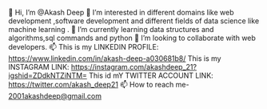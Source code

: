 👋 Hi, I’m @Akash Deep
👀 I’m interested in different domains like web development ,software development and different fields of data science like machine learning .
🌱 I’m currently learning data structures and algorithms,sql commands and python
💞️ I’m looking to collaborate with web developers.
📫 This is my LINKEDIN PROFILE: https://www.linkedin.com/in/akash-deep-a030681b8/ This is my INSTAGRAM LINK: https://instagram.com/akashdeep_21?igshid=ZDdkNTZiNTM= This id mY TWITTER ACCOUNT LINK: https://twitter.com/akash_deep21
📫 How to reach me- 2001akashdeep@gmail.com
